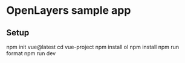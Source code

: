 ﻿# OpenLayers sample app

## Setup

npm init vue@latest
cd vue-project
npm install ol
npm install
npm run format
npm run dev
